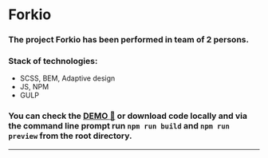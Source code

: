 # Forkio
### The project Forkio has been performed in team of 2 persons.
### Stack of technologies:
- SCSS, BEM, Adaptive design
- JS, NPM
- GULP
### You can check the [DEMO :gem:](https://forkio.onrender.com/) or download code locally and via the command line prompt run `npm run build` and `npm run preview` from the root directory.
<hr>
